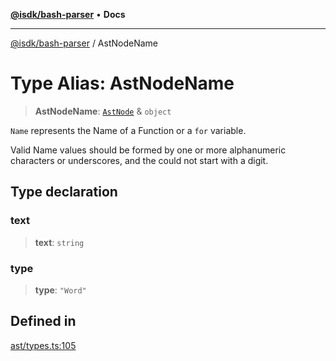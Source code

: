 [**@isdk/bash-parser**](../README.md) • **Docs**

***

[@isdk/bash-parser](../globals.md) / AstNodeName

# Type Alias: AstNodeName

> **AstNodeName**: [`AstNode`](AstNode.md) & `object`

`Name` represents the Name of a Function or a `for` variable.

Valid Name values should be formed by one or more alphanumeric characters or underscores, and the could not start with a digit.

## Type declaration

### text

> **text**: `string`

### type

> **type**: `"Word"`

## Defined in

[ast/types.ts:105](https://github.com/mattiasrunge/bash-parser/blob/98089d9104089a44eb5db425f3c3a8de14075f75/src/ast/types.ts#L105)
